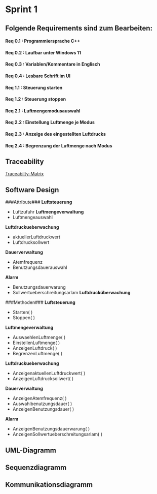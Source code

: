 # Sprint 1

## Folgende Requirements sind zum Bearbeiten:
 #### Req 0.1 : Programmiersprache C++
 #### Req 0.2 : Laufbar unter Windows 11
 #### Req 0.3 : Variablen/Kommentare in Englisch
 #### Req 0.4 : Lesbare Schrift im UI
 #### Req 1.1 : Steuerung starten
 #### Req 1.2 : Steuerung stoppen
 #### Req 2.1 : Luftmengemodusauswahl
 #### Req 2.2 : Einstellung Luftmenge je Modus
 #### Req 2.3 : Anzeige des eingestellten Luftdrucks
 #### Req 2.4 : Begrenzung der Luftmenge nach Modus 

## Traceability 
[Traceabilty-Matrix](/docs/TraceabilityMatrix.pdf)

## Software Design 
###Attribute###
**Luftsteuerung**
- Luftzufuhr
**Luftmengeverwaltung**
- Luftmengeauswahl

**Luftdruckueberwachung**
- aktuellerLuftdruckwert
- Luftdrucksollwert
  
**Dauerverwaltung**
- Atemfrequenz
- Benutzungsdauerauswahl

**Alarm**
 - Benutzungsdauerwarung
 - Sollwertueberschreitungsarlam
**Luftdrucküberwachung**
  
###Methoden###
**Luftsteuerung**
- Starten( )
- Stoppen( )

**Luftmengeverwaltung**
- AuswaehlenLuftmenge( )
- EinstellenLuftmenge( )
- AnzeigenLuftdruck( )
- BegrenzenLuftmenge( )

**Luftdruckueberwachung**
- AnzeigenaktuellenLuftdruckwert( )
- AnzeigenLuftdrucksollwert( )
  
**Dauerverwaltung**
- AnzeigenAtemfrequenz( )
- Auswahlbenutzungsdauer( )
- AnzeigenBenutzungsdauer( )
  
**Alarm**
- AnzeigenBenutzungsdauerwarung( )
- AnzeigenSollwertueberschreitungsarlam( )
  
## UML-Diagramm

## Sequenzdiagramm 

## Kommunikationsdiagramm

